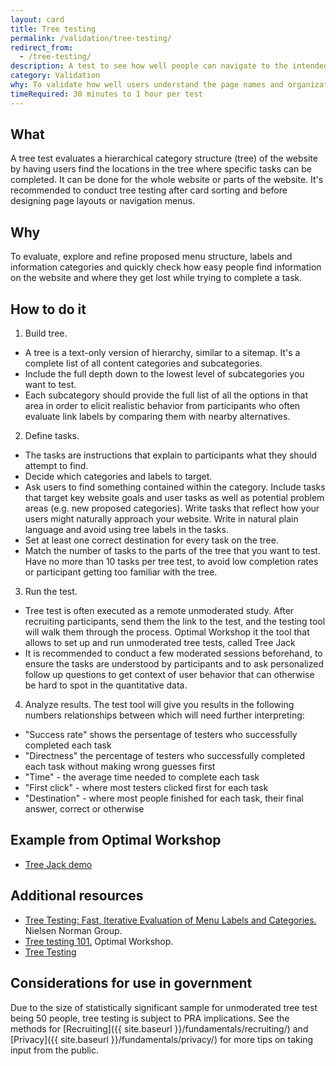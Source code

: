 ```yaml
---
layout: card
title: Tree testing
permalink: /validation/tree-testing/
redirect_from:
  - /tree-testing/
description: A test to see how well people can navigate to the intended location of a given website structure.
category: Validation
why: To validate how well users understand the page names and organization of a proposed website structure.
timeRequired: 30 minutes to 1 hour per test
---
```

## What

A tree test evaluates a hierarchical category structure (tree) of the website by having users find the locations in the tree where specific tasks can be completed. It can be done for the whole website or parts of the website. It's recommended to conduct tree testing after card sorting and before designing page layouts or navigation menus.

## Why
To evaluate, explore and refine proposed menu structure, labels and information categories and quickly check how easy people find information on the website and where they get lost while trying to complete a task.

## How to do it

1. Build tree. 
- A tree is a text-only version of hierarchy, similar to a sitemap. It's a complete list of all content categories and subcategories. 
- Include the full depth down to the lowest level of subcategories you want to test. 
- Each subcategory should provide the full list of all the options in that area in order to elicit realistic behavior from participants who often evaluate link labels by comparing them with nearby alternatives. 
2. Define tasks.
- The tasks are instructions that explain to participants what they should attempt to find. 
- Decide which categories and labels to target. 
- Ask users to find something contained within the category. Include tasks that target key website goals and user tasks as well as potential problem areas (e.g. new proposed categories). Write tasks that reflect how your users might naturally approach your website. Write in natural plain language and avoid using tree labels in the tasks.
- Set at least one correct destination for every task on the tree. 
- Match the number of tasks to the parts of the tree that you want to test. Have no more than 10 tasks per tree test, to avoid low completion rates or participant getting too familiar with the tree.
3. Run the test. 
- Tree test is often executed as a remote unmoderated study. After recruiting participants, send them the link to the test, and the testing tool will walk them through the process. Optimal Workshop it the tool that allows to set up and run unmoderated tree tests, called Tree Jack
- It is recommended to conduct a few moderated sessions beforehand, to ensure the tasks are understood by participants and to ask personalized follow up questions to get context of user behavior that can otherwise be hard to spot in the quantitative data.
4. Analyze results. The test tool will give you results in the following numbers relationships between which will need further interpreting:
- "Success rate" shows the persentage of testers who successfully completed each task
- "Directness" the percentage of testers who successfully completed each task without making wrong guesses first
- "Time" - the average time needed to complete each task
- "First click" - where most testers clicked first for each task
- "Destination" - where most people finished for each task, their final answer, correct or otherwise 

<section class="method--section method--section--18f-example" markdown="1" >

## Example from Optimal Workshop

- [Tree Jack demo](https://bananacom.optimalworkshop.com/treejack/bananacom-demo-survey)

</section>

<section class="method--section method--section--additional-resources" markdown="1">

## Additional resources

- [Tree Testing: Fast, Iterative Evaluation of Menu Labels and Categories.](https://www.nngroup.com/articles/tree-testing/) Nielsen Norman Group.
- [Tree testing 101.](https://www.optimalworkshop.com/learn/101s/tree-testing/) Optimal Workshop.
- [Tree Testing](https://www.userinterviews.com/ux-research-field-guide-chapter/tree-testing)

</section>

<section class="method--section method--section--government-considerations" markdown="1" >

## Considerations for use in government  

Due to the size of statistically significant sample for unmoderated tree test being 50 people, tree testing is subject to PRA implications. See the methods for [Recruiting]({{ site.baseurl }}/fundamentals/recruiting/) and [Privacy]({{ site.baseurl }}/fundamentals/privacy/) for more tips on taking input from the public.
</section>
